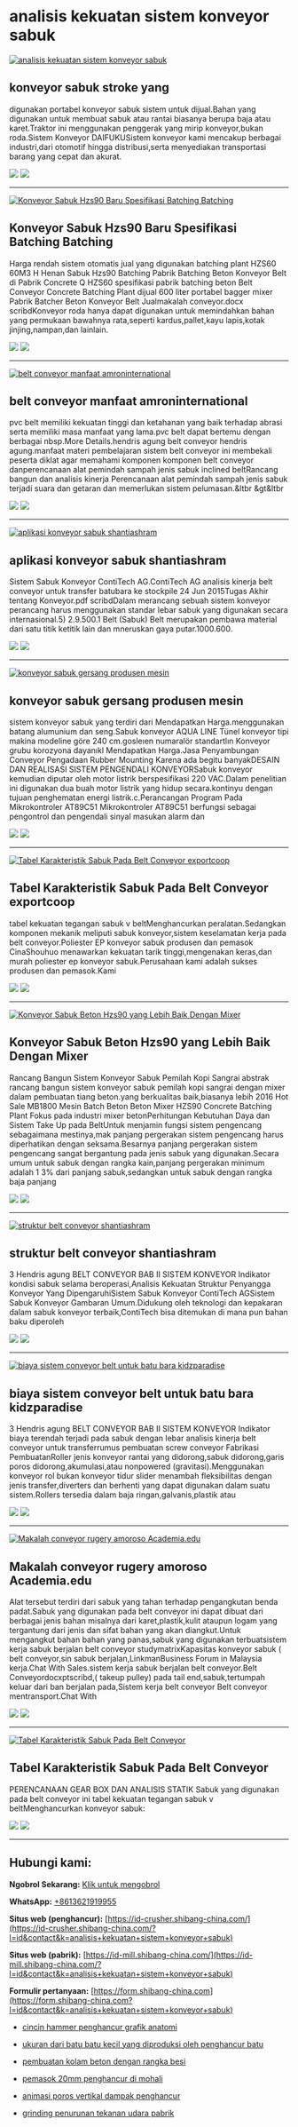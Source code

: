 # analisis kekuatan sistem konveyor sabuk

<a href="https://swt.shibang-china.com/?l=id&img&k=analisis+kekuatan+sistem+konveyor+sabuk" target="_blank">![analisis kekuatan sistem konveyor sabuk](http://static.shibang-china.com/all-800x300/394.jpg)</a>

## konveyor sabuk stroke yang
digunakan portabel konveyor sabuk sistem untuk dijual.Bahan yang digunakan untuk membuat sabuk atau rantai biasanya berupa baja atau karet.Traktor ini menggunakan penggerak yang mirip konveyor,bukan roda.Sistem Konveyor DAIFUKUSistem konveyor kami mencakup berbagai industri,dari otomotif hingga distribusi,serta menyediakan transportasi barang yang cepat dan akurat.


<a href="https://whatsapp.shibangsoft.com/WhatsApp.php" target="_blank" title="WhatsApp">![](http://static.shibang-china.com/icon/whatsapp.png)</a> <a href="https://swt.shibang-china.com/?l=id&icon&k=analisis+kekuatan+sistem+konveyor+sabuk" target="_blank">![](http://static.shibang-china.com/icon/chat-id.png)</a>

---

<a href="https://swt.shibang-china.com/?l=id&img&k=analisis+kekuatan+sistem+konveyor+sabuk" target="_blank">![Konveyor Sabuk Hzs90 Baru Spesifikasi Batching Batching](http://static.shibang-china.com/all-800x300/1465.jpg)</a>

## Konveyor Sabuk Hzs90 Baru Spesifikasi Batching Batching
Harga rendah sistem otomatis jual yang digunakan batching plant HZS60 60M3 H Henan Sabuk Hzs90 Batching Pabrik Batching Beton Konveyor Belt di Pabrik Concrete Q HZS60 spesifikasi pabrik batching beton Belt Conveyor Concrete Batching Plant dijual 600 liter portabel bagger mixer Pabrik Batcher Beton Konveyor Belt Jualmakalah conveyor.docx scribdKonveyor roda hanya dapat digunakan untuk memindahkan bahan yang permukaan bawahnya rata,seperti kardus,pallet,kayu lapis,kotak jinjing,nampan,dan lainlain.


<a href="https://whatsapp.shibangsoft.com/WhatsApp.php" target="_blank" title="WhatsApp">![](http://static.shibang-china.com/icon/whatsapp.png)</a> <a href="https://swt.shibang-china.com/?l=id&icon&k=analisis+kekuatan+sistem+konveyor+sabuk" target="_blank">![](http://static.shibang-china.com/icon/chat-id.png)</a>

---

<a href="https://swt.shibang-china.com/?l=id&img&k=analisis+kekuatan+sistem+konveyor+sabuk" target="_blank">![belt conveyor manfaat amroninternational](http://static.shibang-china.com/all-800x300/336.jpg)</a>

## belt conveyor manfaat amroninternational
pvc belt memiliki kekuatan tinggi dan ketahanan yang baik terhadap abrasi serta memiliki masa manfaat yang lama.pvc belt dapat bertemu dengan berbagai nbsp.More Details.hendris agung belt conveyor hendris agung.manfaat materi pembelajaran sistem belt conveyor ini membekali peserta diklat agar memahami komponen komponen belt conveyor danperencanaan alat pemindah sampah jenis sabuk inclined beltRancang bangun dan analisis kinerja Perencanaan alat pemindah sampah jenis sabuk terjadi suara dan getaran dan memerlukan sistem pelumasan.&ltbr &gt&ltbr


<a href="https://whatsapp.shibangsoft.com/WhatsApp.php" target="_blank" title="WhatsApp">![](http://static.shibang-china.com/icon/whatsapp.png)</a> <a href="https://swt.shibang-china.com/?l=id&icon&k=analisis+kekuatan+sistem+konveyor+sabuk" target="_blank">![](http://static.shibang-china.com/icon/chat-id.png)</a>

---

<a href="https://swt.shibang-china.com/?l=id&img&k=analisis+kekuatan+sistem+konveyor+sabuk" target="_blank">![aplikasi konveyor sabuk shantiashram](http://static.shibang-china.com/all-800x300/610.jpg)</a>

## aplikasi konveyor sabuk shantiashram
Sistem Sabuk Konveyor ContiTech AG.ContiTech AG analisis kinerja belt conveyor untuk transfer batubara ke stockpile 24 Jun 2015Tugas Akhir tentang Konveyor.pdf scribdDalam merancang sebuah sistem konveyor perancang harus menggunakan standar lebar sabuk yang digunakan secara internasional.5) 2.9.500.1 Belt (Sabuk) Belt merupakan pembawa material dari satu titik ketitik lain dan mneruskan gaya putar.1000.600.


<a href="https://whatsapp.shibangsoft.com/WhatsApp.php" target="_blank" title="WhatsApp">![](http://static.shibang-china.com/icon/whatsapp.png)</a> <a href="https://swt.shibang-china.com/?l=id&icon&k=analisis+kekuatan+sistem+konveyor+sabuk" target="_blank">![](http://static.shibang-china.com/icon/chat-id.png)</a>

---

<a href="https://swt.shibang-china.com/?l=id&img&k=analisis+kekuatan+sistem+konveyor+sabuk" target="_blank">![konveyor sabuk gersang produsen mesin](http://static.shibang-china.com/all-800x300/447.jpg)</a>

## konveyor sabuk gersang produsen mesin
sistem konveyor sabuk yang terdiri dari Mendapatkan Harga.menggunakan batang alumunium dan seng.Sabuk konveyor AQUA LINE Tünel konveyor tipi makina modeline göre 240 cm.gosleıen numaralör standartlın Konveyor grubu korozyona dayanıkl Mendapatkan Harga.Jasa Penyambungan Conveyor Pengadaan Rubber Mounting Karena ada begitu banyakDESAIN DAN REALISASI SISTEM PENGENDALI KONVEYORSabuk konveyor kemudian diputar oleh motor listrik berspesifikasi 220 VAC.Dalam penelitian ini digunakan dua buah motor listrik yang hidup secara.kontinyu dengan tujuan penghematan energi listrik.c.Perancangan Program Pada Mikrokontroler AT89C51 Mikrokontroler AT89C51 berfungsi sebagai pengontrol dan pengendali sinyal masukan alarm dan


<a href="https://whatsapp.shibangsoft.com/WhatsApp.php" target="_blank" title="WhatsApp">![](http://static.shibang-china.com/icon/whatsapp.png)</a> <a href="https://swt.shibang-china.com/?l=id&icon&k=analisis+kekuatan+sistem+konveyor+sabuk" target="_blank">![](http://static.shibang-china.com/icon/chat-id.png)</a>

---

<a href="https://swt.shibang-china.com/?l=id&img&k=analisis+kekuatan+sistem+konveyor+sabuk" target="_blank">![Tabel Karakteristik Sabuk Pada Belt Conveyor exportcoop](http://static.shibang-china.com/all-800x300/700.jpg)</a>

## Tabel Karakteristik Sabuk Pada Belt Conveyor exportcoop
tabel kekuatan tegangan sabuk v beltMenghancurkan peralatan.Sedangkan komponen mekanik meliputi sabuk konveyor,sistem keselamatan kerja pada belt conveyor.Poliester EP konveyor sabuk produsen dan pemasok CinaShouhuo menawarkan kekuatan tarik tinggi,mengenakan keras,dan murah poliester ep konveyor sabuk.Perusahaan kami adalah sukses produsen dan pemasok.Kami


<a href="https://whatsapp.shibangsoft.com/WhatsApp.php" target="_blank" title="WhatsApp">![](http://static.shibang-china.com/icon/whatsapp.png)</a> <a href="https://swt.shibang-china.com/?l=id&icon&k=analisis+kekuatan+sistem+konveyor+sabuk" target="_blank">![](http://static.shibang-china.com/icon/chat-id.png)</a>

---

<a href="https://swt.shibang-china.com/?l=id&img&k=analisis+kekuatan+sistem+konveyor+sabuk" target="_blank">![Konveyor Sabuk Beton Hzs90 yang Lebih Baik Dengan Mixer](http://static.shibang-china.com/all-800x300/282.jpg)</a>

## Konveyor Sabuk Beton Hzs90 yang Lebih Baik Dengan Mixer
Rancang Bangun Sistem Konveyor Sabuk Pemilah Kopi Sangrai abstrak rancang bangun sistem konveyor sabuk pemilah kopi sangrai dengan mixer dalam pembuatan tiang beton.yang berkualitas baik,biasanya lebih 2016 Hot Sale MB1800 Mesin Batch Beton Beton Mixer HZS90 Concrete Batching Plant Fokus pada industri mixer betonPerhitungan Kebutuhan Daya dan Sistem Take Up pada BeltUntuk menjamin fungsi sistem pengencang sebagaimana mestinya,mak panjang pergerakan sistem pengencang harus diperhatikan dengan seksama.Besarnya panjang pergerakan sistem pengencang sangat bergantung pada jenis sabuk yang digunakan.Secara umum untuk sabuk dengan rangka kain,panjang pergerakan minimum adalah 1 3% dari panjang sabuk,sedangkan untuk sabuk dengan rangka baja panjang


<a href="https://whatsapp.shibangsoft.com/WhatsApp.php" target="_blank" title="WhatsApp">![](http://static.shibang-china.com/icon/whatsapp.png)</a> <a href="https://swt.shibang-china.com/?l=id&icon&k=analisis+kekuatan+sistem+konveyor+sabuk" target="_blank">![](http://static.shibang-china.com/icon/chat-id.png)</a>

---

<a href="https://swt.shibang-china.com/?l=id&img&k=analisis+kekuatan+sistem+konveyor+sabuk" target="_blank">![struktur belt conveyor shantiashram](http://static.shibang-china.com/all-800x300/225.jpg)</a>

## struktur belt conveyor shantiashram
3 Hendris agung BELT CONVEYOR BAB II SISTEM KONVEYOR Indikator kondisi sabuk selama beroperasi,Analisis Kekuatan Struktur Penyangga Konveyor Yang DipengaruhiSistem Sabuk Konveyor ContiTech AGSistem Sabuk Konveyor Gambaran Umum.Didukung oleh teknologi dan kepakaran dalam sabuk konveyor terbaik,ContiTech bisa ditemukan di mana pun bahan baku diperoleh


<a href="https://whatsapp.shibangsoft.com/WhatsApp.php" target="_blank" title="WhatsApp">![](http://static.shibang-china.com/icon/whatsapp.png)</a> <a href="https://swt.shibang-china.com/?l=id&icon&k=analisis+kekuatan+sistem+konveyor+sabuk" target="_blank">![](http://static.shibang-china.com/icon/chat-id.png)</a>

---

<a href="https://swt.shibang-china.com/?l=id&img&k=analisis+kekuatan+sistem+konveyor+sabuk" target="_blank">![biaya sistem conveyor belt untuk batu bara kidzparadise](http://static.shibang-china.com/all-800x300/1396.jpg)</a>

## biaya sistem conveyor belt untuk batu bara kidzparadise
3 Hendris agung BELT CONVEYOR BAB II SISTEM KONVEYOR Indikator biaya terendah terjadi pada sabuk dengan lebar analisis kinerja belt conveyor untuk transferrumus pembuatan screw conveyor Fabrikasi PembuatanRoller jenis konveyor rantai yang didorong,sabuk didorong,garis poros didorong,akumulasi,atau nonpowered (gravitasi).Menggunakan konveyor rol bukan konveyor tidur slider menambah fleksibilitas dengan jenis transfer,diverters dan berhenti yang dapat digunakan dalam suatu sistem.Rollers tersedia dalam baja ringan,galvanis,plastik atau


<a href="https://whatsapp.shibangsoft.com/WhatsApp.php" target="_blank" title="WhatsApp">![](http://static.shibang-china.com/icon/whatsapp.png)</a> <a href="https://swt.shibang-china.com/?l=id&icon&k=analisis+kekuatan+sistem+konveyor+sabuk" target="_blank">![](http://static.shibang-china.com/icon/chat-id.png)</a>

---

<a href="https://swt.shibang-china.com/?l=id&img&k=analisis+kekuatan+sistem+konveyor+sabuk" target="_blank">![Makalah conveyor rugery amoroso Academia.edu](http://static.shibang-china.com/all-800x300/1375.jpg)</a>

## Makalah conveyor rugery amoroso Academia.edu
Alat tersebut terdiri dari sabuk yang tahan terhadap pengangkutan benda padat.Sabuk yang digunakan pada belt conveyor ini dapat dibuat dari berbagai jenis bahan misalnya dari karet,plastik,kulit ataupun logam yang tergantung dari jenis dan sifat bahan yang akan diangkut.Untuk mengangkut bahan bahan yang panas,sabuk yang digunakan terbuatsistem kerja sabuk berjalan belt conveyor studymatrixKapasitas konveyor sabuk ( belt conveyor,sin sabuk berjalan,LinkmanBusiness Forum in Malaysia kerja.Chat With Sales.sistem kerja sabuk berjalan belt conveyor.Belt Conveyordocxptscribd,( takeup pulley) pada tail end,sabuk,tertumpah keluar dari ban berjalan pada,Sistem kerja belt conveyor Belt conveyor mentransport.Chat With


<a href="https://whatsapp.shibangsoft.com/WhatsApp.php" target="_blank" title="WhatsApp">![](http://static.shibang-china.com/icon/whatsapp.png)</a> <a href="https://swt.shibang-china.com/?l=id&icon&k=analisis+kekuatan+sistem+konveyor+sabuk" target="_blank">![](http://static.shibang-china.com/icon/chat-id.png)</a>

---

<a href="https://swt.shibang-china.com/?l=id&img&k=analisis+kekuatan+sistem+konveyor+sabuk" target="_blank">![Tabel Karakteristik Sabuk Pada Belt Conveyor](http://static.shibang-china.com/all-800x300/1218.jpg)</a>

## Tabel Karakteristik Sabuk Pada Belt Conveyor
PERENCANAAN GEAR BOX DAN ANALISIS STATIK Sabuk yang digunakan pada belt conveyor ini tabel kekuatan tegangan sabuk v beltMenghancurkan konveyor sabuk:

<a href="https://whatsapp.shibangsoft.com/WhatsApp.php" target="_blank" title="WhatsApp">![](http://static.shibang-china.com/icon/whatsapp.png)</a> <a href="https://swt.shibang-china.com/?l=id&icon&k=analisis+kekuatan+sistem+konveyor+sabuk" target="_blank">![](http://static.shibang-china.com/icon/chat-id.png)</a>

---
## Hubungi kami:

**Ngobrol Sekarang:** [Klik untuk mengobrol](https://swt.shibang-china.com?l=id&contact&k=analisis+kekuatan+sistem+konveyor+sabuk)

**WhatsApp:**  [+8613621919955](https://whatsapp.shibangsoft.com/WhatsApp.php)

**Situs web (penghancur):** [https://id-crusher.shibang-china.com/](https://id-crusher.shibang-china.com/?l=id&contact&k=analisis+kekuatan+sistem+konveyor+sabuk)

**Situs web (pabrik):** [https://id-mill.shibang-china.com/](https://id-mill.shibang-china.com/?l=id&contact&k=analisis+kekuatan+sistem+konveyor+sabuk)

**Formulir pertanyaan:** [https://form.shibang-china.com](https://form.shibang-china.com?l=id&contact&k=analisis+kekuatan+sistem+konveyor+sabuk)

* [cincin hammer penghancur grafik anatomi](../35/cincin%20hammer%20penghancur%20grafik%20anatomi.md)

* [ukuran dari batu batu kecil yang diproduksi oleh penghancur batu](../36/ukuran%20dari%20batu%20batu%20kecil%20yang%20diproduksi%20oleh%20penghancur%20batu.md)

* [pembuatan kolam beton dengan rangka besi](../31/pembuatan%20kolam%20beton%20dengan%20rangka%20besi.md)

* [pemasok 20mm penghancur di mohali](../33/pemasok%2020mm%20penghancur%20di%20mohali.md)

* [animasi poros vertikal dampak penghancur](../34/animasi%20poros%20vertikal%20dampak%20penghancur.md)

* [grinding penurunan tekanan udara pabrik](../35/grinding%20penurunan%20tekanan%20udara%20pabrik.md)